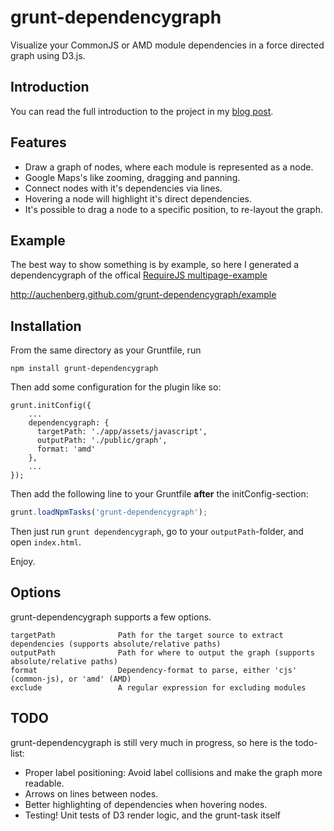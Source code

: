 grunt-dependencygraph
===========

Visualize your CommonJS or AMD module dependencies in a force directed graph using D3.js.

Introduction
-------------

You can read the full introduction to the project in my [blog post](http://blog.kenneth.io/blog/2013/01/23/visualize-your-javaScript-dependencies-with-grunt-dependencygraph/).

Features
-------------
- Draw a graph of nodes, where each module is represented as a node. 
- Google Maps's like zooming, dragging and panning.
- Connect nodes with it's dependencies via lines.
- Hovering a node will highlight it's direct dependencies.
- It's possible to drag a node to a specific position, to re-layout the graph.

Example
-------
The best way to show something is by example, so here I generated a dependencygraph of the offical [RequireJS multipage-example](https://github.com/requirejs/example-multipage)

http://auchenberg.github.com/grunt-dependencygraph/example

Installation
-------------

From the same directory as your Gruntfile, run

```
npm install grunt-dependencygraph
```

Then add some configuration for the plugin like so:

    grunt.initConfig({
        ...
        dependencygraph: {
          targetPath: './app/assets/javascript',
          outputPath: './public/graph',
          format: 'amd'
        },
        ...
    });


Then add the following line to your Gruntfile **after** the initConfig-section:

```js
grunt.loadNpmTasks('grunt-dependencygraph');
```

Then just run `grunt dependencygraph`, go to your `outputPath`-folder, and open `index.html`.

Enjoy.

Options
-------
grunt-dependencygraph supports a few options.

```text                 
targetPath              Path for the target source to extract dependencies (supports absolute/relative paths)
outputPath              Path for where to output the graph (supports absolute/relative paths)
format                  Dependency-format to parse, either 'cjs' (common-js), or 'amd' (AMD)
exclude                 A regular expression for excluding modules
```

TODO
-------
grunt-dependencygraph is still very much in progress, so here is the todo-list:

- Proper label positioning: Avoid label collisions and make the graph more readable.
- Arrows on lines between nodes.
- Better highlighting of dependencies when hovering nodes.
- Testing! Unit tests of D3 render logic, and the grunt-task itself



